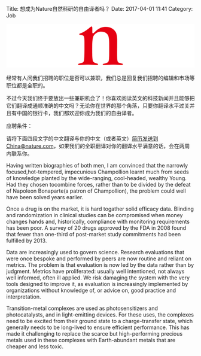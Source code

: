 Title: 想成为Nature自然科研的自由译者吗？
Date: 2017-04-01 11:41
Category: Job

![Nature](images/nature.gif)

经常有人问我们招聘的职位是否可以兼职，我们总是回复我们招聘的编辑和市场等职位都是全职的。

不过今天我们终于要放出一些兼职机会了！你喜欢阅读英文的科技新闻并且能够把它们翻译成通顺准确的中文吗？无论你在世界的那个角落，只要你翻译水平过关并且有中国的银行卡，我们都欢迎你成为我们的自由译者。

应聘条件：

请将下面四段文字的中文翻译与你的中文（或者英文）简历发送到China@nature.com，如果我们的全职翻译对你的翻译水平满意的话，会在两周内联系你。

Having written biographies of both men, I am convinced that the narrowly focused,hot-tempered, impecunious Champollion learnt much from seeds of knowledge planted by the wide-ranging, cool-headed, wealthy Young. Had they chosen tocombine forces, rather than to be divided by the defeat of Napoleon Bonaparte(a patron of Champollion), the problem could well have been solved years earlier.

Once a drug is on the market, it is hard togather solid efficacy data. Blinding and randomization in clinical studies can be compromised when money changes hands and, historically, compliance with monitoring requirements has been poor. A survey of 20 drugs approved by the FDA in 2008 found that fewer than one-third of post-market study commitments had been fulfilled by 2013.

Data are increasingly used to govern science. Research evaluations that were once bespoke and performed by peers are now routine and reliant on metrics. The problem is that evaluation is now led by the data rather than by judgment. Metrics have proliferated: usually well intentioned, not always well informed, often ill applied. We risk damaging the system with the very tools designed to improve it, as evaluation is increasingly implemented by organizations without knowledge of, or advice on, good practice and interpretation.

Transition-metal complexes are used as photosensitizers and photocatalysts, and in light-emitting devices. For these uses, the complexes need to be excited from their ground state to a charge-transfer state, which generally needs to be long-lived to ensure efficient performance. This has made it challenging to replace the scarce but high-performing precious metals used in these complexes with Earth-abundant metals that are cheaper and less toxic.
